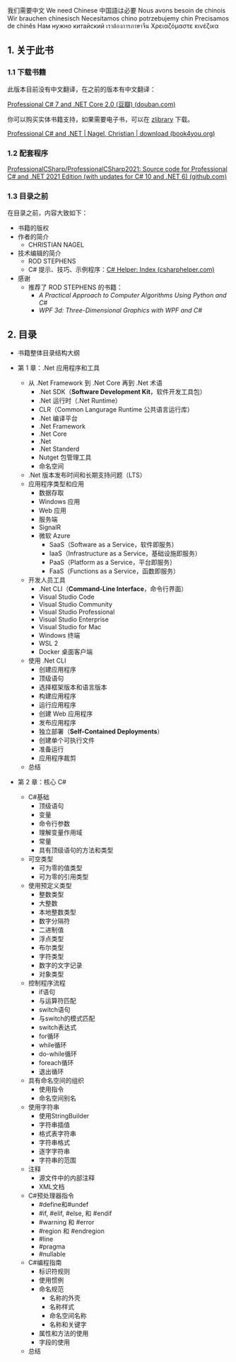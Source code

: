 我们需要中文
We need Chinese
中国語は必要
Nous avons besoin de chinois
Wir brauchen chinesisch
Necesitamos chino
potrzebujemy chin
Precisamos de chinês
Нам нужно китайский
เราต้องการภาษาจีน
Χρειαζόμαστε κινέζικα

## 1. 关于此书

### 1.1 下载书籍

此版本目前没有中文翻译，在之前的版本有中文翻译：

[Professional C# 7 and .NET Core 2.0 (豆瓣) (douban.com)](https://book.douban.com/subject/30180090/)

你可以购买实体书籍支持，如果需要电子书，可以在 [zlibrary](https://zh.book4you.org/) 下载。

[Professional C# and .NET | Nagel, Christian | download (book4you.org)](https://zh.book4you.org/book/17250763/8a8ae1)

### 1.2 配套程序

[ProfessionalCSharp/ProfessionalCSharp2021: Source code for Professional C# and .NET 2021 Edition (with updates for C# 10 and .NET 6) (github.com)](https://github.com/ProfessionalCSharp/ProfessionalCSharp2021)

### 1.3 目录之前

在目录之前，内容大致如下：

* 书籍的版权
* 作者的简介
  * CHRISTIAN NAGEL
* 技术编辑的简介
  * ROD STEPHENS
  * C# 提示、技巧、示例程序：[C# Helper: Index (csharphelper.com)](http://www.csharphelper.com/)
* 感谢
  * 推荐了 ROD STEPHENS 的书籍：
    * *A Practical Approach to Computer Algorithms Using Python and C#*
    *  *WPF 3d: Three-Dimensional Graphics with WPF and C#*

## 2. 目录

* 书籍整体目录结构大纲

* 第 1 章：.Net 应用程序和工具
  * 从 .Net Framework 到 .Net Core 再到 .Net 术语
    * .Net SDK（**Software Development Kit**，软件开发工具包）
    * .Net 运行时（.Net Runtime）
    * CLR（Common Langurage Runtime 公共语言运行库）
    * .Net 编译平台
    * .Net Framework
    * .Net Core
    * .Net
    * .Net Standerd
    * Nutget 包管理工具
    * 命名空间
  * .Net 版本发布时间和长期支持问题（LTS）
  * 应用程序类型和应用
    * 数据存取
    * Windows 应用
    * Web 应用
    * 服务端
    * SignalR
    * 微软 Azure
      * SaaS（Software as a Service，软件即服务）
      * IaaS（Infrastructure as a Service，基础设施即服务）
      * PaaS（Platform as a Service，平台即服务）
      * FaaS（Functions as a Service，函数即服务）
  * 开发人员工具
    * .Net CLI（**Command-Line Interface**，命令行界面）  
    * Visual Studio Code
    * Visual Studio Community
    * Visual Studio Professional
    * Visual Studio Enterprise
    * Visual Studio for Mac
    * Windows 终端
    * WSL 2
    * Docker 桌面客户端
  * 使用 .Net CLI
    * 创建应用程序
    * 顶级语句
    * 选择框架版本和语言版本
    * 构建应用程序
    * 运行应用程序
    * 创建 Web 应用程序
    * 发布应用程序
    * 独立部署（**Self-Contained Deployments**）
    * 创建单个可执行文件
    * 准备运行
    * 应用程序裁剪
  * 总结
  
* 第 2 章：核心 C#

  * C#基础
    * 顶级语句
    * 变量
    * 命令行参数
    * 理解变量作用域
    * 常量
    * 具有顶级语句的方法和类型
  * 可空类型
    * 可为零的值类型
    * 可为零的引用类型
  * 使用预定义类型
    * 整数类型
    * 大整数
    * 本地整数类型
    * 数字分隔符
    * 二进制值
    * 浮点类型
    * 布尔类型
    * 字符类型
    * 数字的文字记录
    * 对象类型
  * 控制程序流程
    * if语句
    * 与运算符匹配
    * switch语句
    * 与switch的模式匹配
    * switch表达式
    * for循环
    * while循环
    * do-while循环
    * foreach循环
    * 退出循环
  * 具有命名空间的组织
    * 使用指令
    * 命名空间别名
  * 使用字符串
    * 使用StringBuilder
    * 字符串插值
    * 格式表字符串
    * 字符串格式
    * 逐字字符串
    * 字符串的范围
  * 注释
    * 源文件中的内部注释
    * XML文档
  * C#预处理器指令
    * #define和#undef
    * \#if, #elif, #else, 和 #endif
    * \#warning 和 #error
    * \#region 和 #endregion
    * \#line
    * \#pragma
    * \#nullable
  * C#编程指南
    * 标识符规则
    * 使用惯例
    * 命名规范
      * 名称的外壳
      * 名称样式
      * 命名空间名称
      * 名称和关键字
    * 属性和方法的使用
    * 字段的使用
  * 总结

  
